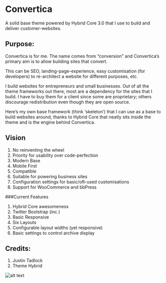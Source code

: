 # Convertica
A solid base theme powered by Hybrid Core 3.0 that I use to build and deliver customer-websites.


Purpose:
-------

Convertica is for me. The name comes from “conversion” and Convertica’s
primary aim is to allow building sites that convert.

This can be SEO, landing-page-experience, easy customisation (for
developers) to re-architect a website for different purposes, etc.

I build websites for entrepreneurs and small businesses. Out of all the
theme frameworks out there, most are a dependency for the sites that I
build. I have to buy them for a client since some are proprietary;
others discourage redistribution even though they are open source.

Here’s my own base framework (think ‘skeleton’) that I can use as a base
to build websites around, thanks to Hybrid Core that neatly sits inside
the theme and is the engine behind Convertica.

Vision
-------
1.  No reinventing the wheel
2.  Priority for usability over code-perfection
3.  Modern Base
4.  Mobile First
5.  Compatible
6.  Suitable for powering business sites
7.  Configuration settings for basic/oft-used customisations
8.  Support for WooCommerce and bbPress
  
###Current Features
1. Hybrid Core awesomeness
2. Twitter Bootstrap (inc.)
2. Basic Responsive
3. Six Layouts
4. Configurable layout widths (yet responsive)
5. Basic settings to control archive display

Credits:
-------
1. Justin Tadlock
2. Theme Hybrid
 

![alt text](https://raw.githubusercontent.com/shivanandwp/Convertica/master/screenshot.png "Convertica")

